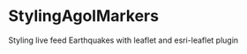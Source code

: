 StylingAgolMarkers
==================

Styling live feed Earthquakes with leaflet and esri-leaflet plugin
